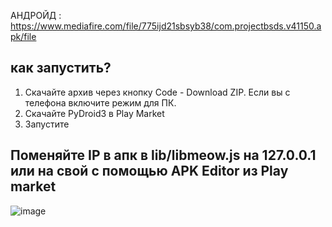 АНДРОЙД : https://www.mediafire.com/file/775ijd21sbsyb38/com.projectbsds.v41150.apk/file

## как запустить? ##
1. Скачайте архив через кнопку Code - Download ZIP. Если вы с телефона включите режим для ПК.
2. Скачайте PyDroid3 в Play Market
3. Запустите

## Поменяйте IP в апк в lib/libmeow.js на 127.0.0.1 или на свой с помощью APK Editor из Play market ##

![image](https://user-images.githubusercontent.com/52799759/147313954-e3185d78-da1b-4c9c-b700-c20c58af8633.png)
